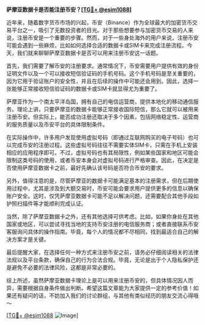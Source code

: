 **萨摩亚数据卡是否能注册币安？[[TG💪+ @esim1088](https://t.me/s/esim1088)]**

近年来，随着数字货币市场的兴起，币安（Binance）作为全球最大的加密货币交易平台之一，吸引了无数投资者的目光。对于那些想要参与加密货币交易的人来说，注册币安是一个重要的步骤。然而，对于一些身处海外的用户来说，注册币安可能会遇到一些麻烦，比如如何选择合适的数据卡或SIM卡来完成注册流程。今天，我们就来聊聊萨摩亚数据卡是否可以用来注册币安这一话题。

首先，我们需要了解币安的注册要求。通常情况下，币安需要用户提供有效的身份证明文件以及一个可以接收短信验证码的手机号码。这个手机号码是至关重要的，因为它用于验证账户的安全性，并且在后续的操作中可能还会用到。因此，选择一张能够正常接收短信验证码的数据卡或SIM卡就显得尤为重要了。

萨摩亚作为一个南太平洋岛国，拥有自己的电信运营商，提供本地化的移动通信服务。理论上讲，只要萨摩亚的数据卡能够正常接收国际短信，那么它就可以被用来注册币安。但实际上，能否成功注册还取决于多个因素，包括网络稳定性、运营商的服务质量以及币安平台的具体限制条件。

在实际操作中，许多用户发现使用虚拟号码（即通过互联网购买的电子号码）也可以完成币安的注册过程。这些虚拟号码往往不需要实体SIM卡，只需在手机上安装相应的应用程序即可。不过，虚拟号码也有其局限性，例如某些国家和地区可能会限制这类号码的使用，或者币安本身会对虚拟号码进行严格审查。因此，在决定是否使用萨摩亚数据卡之前，最好先确认该号码是否符合币安的要求。

另外，值得注意的是，尽管萨摩亚的数据卡可能满足基本的注册需求，但在后期使用过程中，尤其是涉及到大额交易时，币安可能会要求用户提供更多的信息以确保账户安全。这时，仅凭萨摩亚数据卡可能不足以解决问题，还需要配合其他手段如护照扫描件等才能顺利完成认证。

当然，除了萨摩亚数据卡之外，还有其他选择可供考虑。比如，如果你身处在其他国家或地区，可以尝试寻找当地的支持币安注册的电信服务商；或者直接联系币安客服询问具体的操作指南。毕竟，每个人的情况都不尽相同，找到最适合自己的解决方案才是关键。

最后提醒大家，在选择任何一种方式来注册币安之前，请务必仔细阅读相关的法律法规以及平台条款，确保自己的行为合法合规。毕竟，无论是出于个人隐私保护还是避免不必要的法律风险，这都是非常必要的。

综上所述，虽然萨摩亚数据卡理论上是可以用来注册币安的，但具体情况因人而异，需要根据自身条件做出判断。希望这篇文章能为大家提供一定的参考价值！如果还有疑问的话，不妨加入我们的讨论群组，与其他有类似经历的朋友交流心得哦～ 

[[TG💪+ @esim1088](https://t.me/s/esim1088) ![Image](https://i.postimg.cc/4NQfJmqS/Snipaste-2025-05-13-00-14-12.png)]